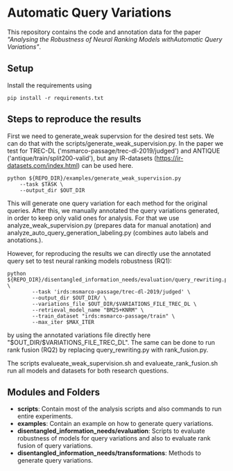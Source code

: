 # Automatic Query Variations

This repository contains the code and annotation data for the paper *"Analysing the Robustness of Neural Ranking Models withAutomatic Query Variations"*.

## Setup
Install the requirements using 

    pip install -r requirements.txt

## Steps to reproduce the results
First we need to generate_weak supervsion for the desired test sets. We can do that with the scripts/generate_weak_supervision.py. In the paper we test for TREC-DL ('msmarco-passage/trec-dl-2019/judged') and ANTIQUE ('antique/train/split200-valid'), but any IR-datasets (https://ir-datasets.com/index.html) can be used here. 

    python ${REPO_DIR}/examples/generate_weak_supervision.py 
        --task $TASK \
        --output_dir $OUT_DIR 

This will generate one query variation for each method for the original queries. After this, we manually annotated the query variations generated, in order to keep only valid ones for analysis. For that we use analyze_weak_supervision.py (prepares data for manual anotation) and analyze_auto_query_generation_labeling.py (combines auto labels and anotations.).

However, for reproducing the results we can directly use the annotated query set to test neural ranking models robustness (RQ1):

    python ${REPO_DIR}/disentangled_information_needs/evaluation/query_rewriting.py \
            --task 'irds:msmarco-passage/trec-dl-2019/judged' \
            --output_dir $OUT_DIR/ \
            --variations_file $OUT_DIR/$VARIATIONS_FILE_TREC_DL \
            --retrieval_model_name "BM25+KNRM" \
            --train_dataset "irds:msmarco-passage/train" \
            --max_iter $MAX_ITER

by using the annotated variations file directly here "\$OUT_DIR/\$VARIATIONS_FILE_TREC_DL". The same can be done to run rank fusion (RQ2) by replacing query_rewriting.py with rank_fusion.py.

The scripts evalueate_weak_supervision.sh and evalueate_rank_fusion.sh run all models and datasets for both research questions.


## Modules and Folders

- **scripts**: Contain most of the analysis scripts and also commands to run entire experiments.
- **examples**: Contain an example on how to generate query variations.
- **disentangled_information_needs/evaluation**: Scripts to evaluate robustness of models for query variations and also to evaluate rank fusion of query variations.
- **disentangled_information_needs/transformations**: Methods to generate query variations.